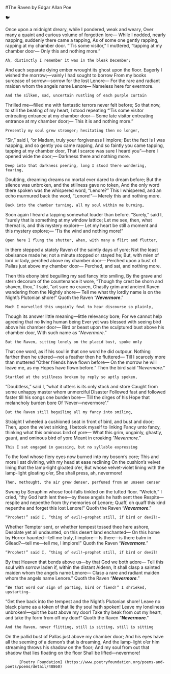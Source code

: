 #The Raven 
by Edgar Allan Poe

:bird:

Once upon a midnight dreary, while I pondered, weak and weary, 
Over many a quaint and curious volume of forgotten lore— 
    While I nodded, nearly napping, suddenly there came a tapping, 
As of some one gently rapping, rapping at my chamber door. 
“’Tis some visitor,” I muttered, “tapping at my chamber door— 
            Only this and nothing more.” 

    Ah, distinctly I remember it was in the bleak December; 
And each separate dying ember wrought its ghost upon the floor. 
    Eagerly I wished the morrow;—vainly I had sought to borrow 
    From my books surcease of sorrow—sorrow for the lost Lenore— 
For the rare and radiant maiden whom the angels name Lenore— 
            Nameless here for evermore. 

    And the silken, sad, uncertain rustling of each purple curtain 
Thrilled me—filled me with fantastic terrors never felt before; 
    So that now, to still the beating of my heart, I stood repeating 
    “’Tis some visitor entreating entrance at my chamber door— 
Some late visitor entreating entrance at my chamber door;— 
            This it is and nothing more.” 

    Presently my soul grew stronger; hesitating then no longer, 
“Sir,” said I, “or Madam, truly your forgiveness I implore; 
    But the fact is I was napping, and so gently you came rapping, 
    And so faintly you came tapping, tapping at my chamber door, 
That I scarce was sure I heard you”—here I opened wide the door;— 
            Darkness there and nothing more. 

    Deep into that darkness peering, long I stood there wondering, fearing, 
Doubting, dreaming dreams no mortal ever dared to dream before; 
    But the silence was unbroken, and the stillness gave no token, 
    And the only word there spoken was the whispered word, “Lenore?” 
This I whispered, and an echo murmured back the word, “Lenore!”— 
            Merely this and nothing more. 

    Back into the chamber turning, all my soul within me burning, 
Soon again I heard a tapping somewhat louder than before. 
    “Surely,” said I, “surely that is something at my window lattice; 
      Let me see, then, what thereat is, and this mystery explore— 
Let my heart be still a moment and this mystery explore;— 
            ’Tis the wind and nothing more!” 

    Open here I flung the shutter, when, with many a flirt and flutter, 
In there stepped a stately Raven of the saintly days of yore; 
    Not the least obeisance made he; not a minute stopped or stayed he; 
    But, with mien of lord or lady, perched above my chamber door— 
Perched upon a bust of Pallas just above my chamber door— 
            Perched, and sat, and nothing more. 

Then this ebony bird beguiling my sad fancy into smiling, 
By the grave and stern decorum of the countenance it wore, 
“Though thy crest be shorn and shaven, thou,” I said, “art sure no craven, 
Ghastly grim and ancient Raven wandering from the Nightly shore— 
Tell me what thy lordly name is on the Night’s Plutonian shore!” 
            Quoth the Raven “**_Nevermore_**.” 

    Much I marvelled this ungainly fowl to hear discourse so plainly, 
Though its answer little meaning—little relevancy bore; 
    For we cannot help agreeing that no living human being 
    Ever yet was blessed with seeing bird above his chamber door— 
Bird or beast upon the sculptured bust above his chamber door, 
            With such name as “*Nevermore*.” 

    But the Raven, sitting lonely on the placid bust, spoke only 
That one word, as if his soul in that one word he did outpour. 
    Nothing farther then he uttered—not a feather then he fluttered— 
    Till I scarcely more than muttered “Other friends have flown before— 
On the morrow he will leave me, as my Hopes have flown before.” 
            Then the bird said “*Nevermore*.” 

    Startled at the stillness broken by reply so aptly spoken, 
“Doubtless,” said I, “what it utters is its only stock and store 
    Caught from some unhappy master whom unmerciful Disaster 
    Followed fast and followed faster till his songs one burden bore— 
Till the dirges of his Hope that melancholy burden bore 
            Of ‘Never—nevermore’.” 

    But the Raven still beguiling all my fancy into smiling, 
Straight I wheeled a cushioned seat in front of bird, and bust and door; 
    Then, upon the velvet sinking, I betook myself to linking 
    Fancy unto fancy, thinking what this ominous bird of yore— 
What this grim, ungainly, ghastly, gaunt, and ominous bird of yore 
            Meant in croaking “*Nevermore*.” 

    This I sat engaged in guessing, but no syllable expressing 
To the fowl whose fiery eyes now burned into my bosom’s core; 
    This and more I sat divining, with my head at ease reclining 
    On the cushion’s velvet lining that the lamp-light gloated o’er, 
But whose velvet-violet lining with the lamp-light gloating o’er, 
            She shall press, ah, nevermore! 

    Then, methought, the air grew denser, perfumed from an unseen censer 
Swung by Seraphim whose foot-falls tinkled on the tufted floor. 
    “Wretch,” I cried, “thy God hath lent thee—by these angels he hath sent thee 
    Respite—respite and nepenthe from thy memories of Lenore; 
Quaff, oh quaff this kind nepenthe and forget this lost Lenore!” 
            Quoth the Raven “**_Nevermore_**.” 

    “Prophet!” said I, “thing of evil!—prophet still, if bird or devil!— 
Whether Tempter sent, or whether tempest tossed thee here ashore, 
    Desolate yet all undaunted, on this desert land enchanted— 
    On this home by Horror haunted—tell me truly, I implore— 
Is there—is there balm in Gilead?—tell me—tell me, I implore!” 
            Quoth the Raven “**_Nevermore_**.” 

    “Prophet!” said I, “thing of evil!—prophet still, if bird or devil! 
By that Heaven that bends above us—by that God we both adore— 
    Tell this soul with sorrow laden if, within the distant Aidenn, 
    It shall clasp a sainted maiden whom the angels name Lenore— 
Clasp a rare and radiant maiden whom the angels name Lenore.” 
            Quoth the Raven “**_Nevermore_**.” 

    “Be that word our sign of parting, bird or fiend!” I shrieked, upstarting— 
“Get thee back into the tempest and the Night’s Plutonian shore! 
    Leave no black plume as a token of that lie thy soul hath spoken! 
    Leave my loneliness unbroken!—quit the bust above my door! 
Take thy beak from out my heart, and take thy form from off my door!” 
            Quoth the Raven “**_Nevermore_**.” 

    And the Raven, never flitting, still is sitting, still is sitting 
On the pallid bust of Pallas just above my chamber door; 
    And his eyes have all the seeming of a demon’s that is dreaming, 
    And the lamp-light o’er him streaming throws his shadow on the floor; 
And my soul from out that shadow that lies floating on the floor 
            Shall be lifted—nevermore!
                          
          [Poetry Foundation] (https://www.poetryfoundation.org/poems-and-poets/poems/detail/48860)
